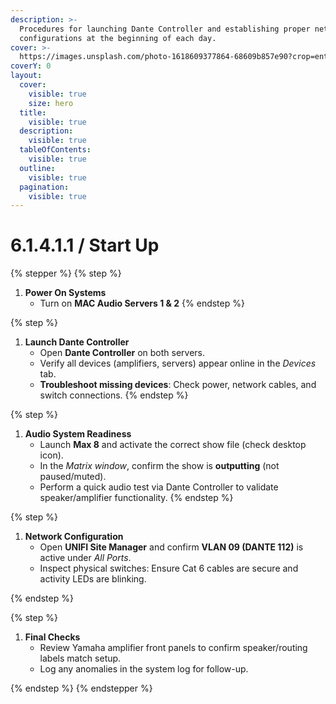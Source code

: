 ```yaml
---
description: >-
  Procedures for launching Dante Controller and establishing proper network
  configurations at the beginning of each day.
cover: >-
  https://images.unsplash.com/photo-1618609377864-68609b857e90?crop=entropy&cs=srgb&fm=jpg&ixid=M3wxOTcwMjR8MHwxfHNlYXJjaHw0fHxhdWRpb3xlbnwwfHx8fDE3NDU5OTQ1NDF8MA&ixlib=rb-4.0.3&q=85
coverY: 0
layout:
  cover:
    visible: true
    size: hero
  title:
    visible: true
  description:
    visible: true
  tableOfContents:
    visible: true
  outline:
    visible: true
  pagination:
    visible: true
---
```


# 6.1.4.1.1 / Start Up



{% stepper %}
{% step %}


1. **Power On Systems**
   * Turn on **MAC Audio Servers 1 & 2**
{% endstep %}

{% step %}
1. **Launch Dante Controller**
   * Open **Dante Controller** on both servers.
   * Verify all devices (amplifiers, servers) appear online in the _Devices_ tab.
   * **Troubleshoot missing devices**: Check power, network cables, and switch connections.
{% endstep %}

{% step %}
1. **Audio System Readiness**
   * Launch **Max 8** and activate the correct show file (check desktop icon).
   * In the _Matrix window_, confirm the show is **outputting** (not paused/muted).
   * Perform a quick audio test via Dante Controller to validate speaker/amplifier functionality.
{% endstep %}

{% step %}
1. **Network Configuration**
   * Open **UNIFI Site Manager** and confirm **VLAN 09 (DANTE 112)** is active under _All Ports_.
   * Inspect physical switches: Ensure Cat 6 cables are secure and activity LEDs are blinking.


{% endstep %}

{% step %}
1. **Final Checks**
   * Review Yamaha amplifier front panels to confirm speaker/routing labels match setup.
   * Log any anomalies in the system log for follow-up.


{% endstep %}
{% endstepper %}

